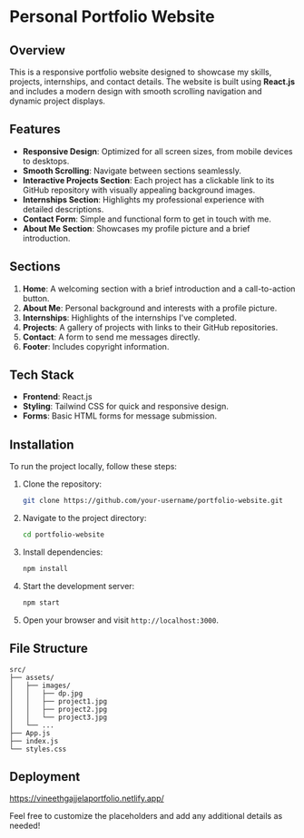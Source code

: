 # Personal Portfolio Website

## Overview
This is a responsive portfolio website designed to showcase my skills, projects, internships, and contact details. The website is built using **React.js** and includes a modern design with smooth scrolling navigation and dynamic project displays.

## Features
- **Responsive Design**: Optimized for all screen sizes, from mobile devices to desktops.
- **Smooth Scrolling**: Navigate between sections seamlessly.
- **Interactive Projects Section**: Each project has a clickable link to its GitHub repository with visually appealing background images.
- **Internships Section**: Highlights my professional experience with detailed descriptions.
- **Contact Form**: Simple and functional form to get in touch with me.
- **About Me Section**: Showcases my profile picture and a brief introduction.

## Sections
1. **Home**: A welcoming section with a brief introduction and a call-to-action button.
2. **About Me**: Personal background and interests with a profile picture.
3. **Internships**: Highlights of the internships I've completed.
4. **Projects**: A gallery of projects with links to their GitHub repositories.
5. **Contact**: A form to send me messages directly.
6. **Footer**: Includes copyright information.

## Tech Stack
- **Frontend**: React.js
- **Styling**: Tailwind CSS for quick and responsive design.
- **Forms**: Basic HTML forms for message submission.

## Installation
To run the project locally, follow these steps:

1. Clone the repository:
   ```bash
   git clone https://github.com/your-username/portfolio-website.git
   ```
2. Navigate to the project directory:
   ```bash
   cd portfolio-website
   ```
3. Install dependencies:
   ```bash
   npm install
   ```
4. Start the development server:
   ```bash
   npm start
   ```
5. Open your browser and visit `http://localhost:3000`.

## File Structure
```
src/
├── assets/
│   ├── images/
│   │   ├── dp.jpg
│   │   ├── project1.jpg
│   │   ├── project2.jpg
│   │   └── project3.jpg
│   └── ...
├── App.js
├── index.js
└── styles.css
```

## Deployment
https://vineethgajjelaportfolio.netlify.app/

Feel free to customize the placeholders and add any additional details as needed!
